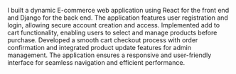 I built a dynamic E-commerce web application using React for the front end and Django for the back end. The application features user registration and login, allowing secure account creation and access. Implemented add to cart functionality, enabling users to select and manage products before purchase. Developed a smooth cart checkout process with order confirmation and integrated product update features for admin management. The application ensures a responsive and user-friendly interface for seamless navigation and efficient performance.
